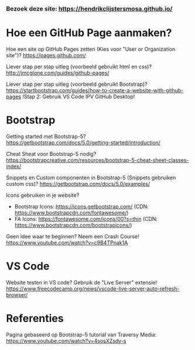 ### Bezoek deze site: https://hendrikclijstersmosa.github.io/

# Hoe een GitHub Page aanmaken?

Hoe een site op GitHub Pages zetten (Kies voor "User or Organization site")?
https://pages.github.com/ 


Liever stap per stap uitleg (voorbeeld gebruikt html en css)? 
http://jmcglone.com/guides/github-pages/


Liever stap per stap uitleg (voorbeeld gebruikt Bootstrap)?
https://startbootstrap.com/guides/how-to-create-a-website-with-github-pages
!Stap 2: Gebruik VS Code IPV GitHub Desktop!

# Bootstrap

Getting started met Bootstrap-5?
https://getbootstrap.com/docs/5.0/getting-started/introduction/

Cheat Sheat voor Bootstrap-5 nodig?
https://bootstrapcreative.com/resources/bootstrap-5-cheat-sheet-classes-index/

Snippets en Custom componenten in Bootstrap-5 (Snippets gebruiken custom css)? 
https://getbootstrap.com/docs/5.0/examples/

Icons gebruiken in je website? 
- Bootstrap Icons: https://icons.getbootstrap.com/         (CDN: https://www.bootstrapcdn.com/fontawesome/)
- FA Icons:    https://fontawesome.com/icons/00?s=thin (CDN: https://www.bootstrapcdn.com/bootstrapicons/)

Geen idee waar te beginnen? Neem een Crash Course! 
https://www.youtube.com/watch?v=c9B4TPnak1A

# VS Code

Website testen in VS code? Gebruik de "Live Server" extensie!
https://www.freecodecamp.org/news/vscode-live-server-auto-refresh-browser/


# Referenties

Pagina gebaseerd op Bootstrap-5 tutorial van Traversy Media:
https://www.youtube.com/watch?v=4sosXZsdy-s
